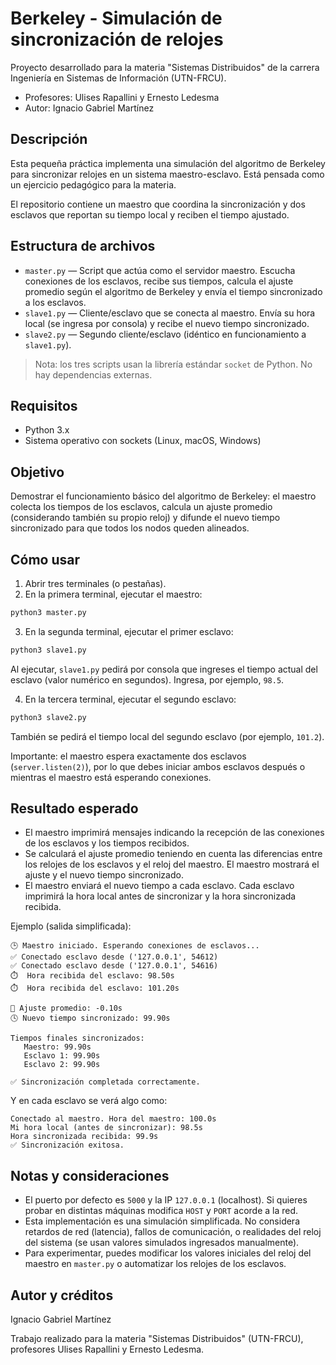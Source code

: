 # Berkeley - Simulación de sincronización de relojes

Proyecto desarrollado para la materia "Sistemas Distribuidos" de la carrera Ingeniería en Sistemas de Información (UTN-FRCU).

- Profesores: Ulises Rapallini y Ernesto Ledesma
- Autor: Ignacio Gabriel Martínez

## Descripción

Esta pequeña práctica implementa una simulación del algoritmo de Berkeley para sincronizar relojes en un sistema maestro-esclavo. Está pensada como un ejercicio pedagógico para la materia.

El repositorio contiene un maestro que coordina la sincronización y dos esclavos que reportan su tiempo local y reciben el tiempo ajustado.

## Estructura de archivos

- `master.py` — Script que actúa como el servidor maestro. Escucha conexiones de los esclavos, recibe sus tiempos, calcula el ajuste promedio según el algoritmo de Berkeley y envía el tiempo sincronizado a los esclavos.
- `slave1.py` — Cliente/esclavo que se conecta al maestro. Envía su hora local (se ingresa por consola) y recibe el nuevo tiempo sincronizado.
- `slave2.py` — Segundo cliente/esclavo (idéntico en funcionamiento a `slave1.py`).

> Nota: los tres scripts usan la librería estándar `socket` de Python. No hay dependencias externas.

## Requisitos

- Python 3.x
- Sistema operativo con sockets (Linux, macOS, Windows)

## Objetivo

Demostrar el funcionamiento básico del algoritmo de Berkeley: el maestro colecta los tiempos de los esclavos, calcula un ajuste promedio (considerando también su propio reloj) y difunde el nuevo tiempo sincronizado para que todos los nodos queden alineados.

## Cómo usar

1. Abrir tres terminales (o pestañas).
2. En la primera terminal, ejecutar el maestro:

```bash
python3 master.py
```

3. En la segunda terminal, ejecutar el primer esclavo:

```bash
python3 slave1.py
```

Al ejecutar, `slave1.py` pedirá por consola que ingreses el tiempo actual del esclavo (valor numérico en segundos). Ingresa, por ejemplo, `98.5`.

4. En la tercera terminal, ejecutar el segundo esclavo:

```bash
python3 slave2.py
```

También se pedirá el tiempo local del segundo esclavo (por ejemplo, `101.2`).

Importante: el maestro espera exactamente dos esclavos (`server.listen(2)`), por lo que debes iniciar ambos esclavos después o mientras el maestro está esperando conexiones.

## Resultado esperado

- El maestro imprimirá mensajes indicando la recepción de las conexiones de los esclavos y los tiempos recibidos.
- Se calculará el ajuste promedio teniendo en cuenta las diferencias entre los relojes de los esclavos y el reloj del maestro. El maestro mostrará el ajuste y el nuevo tiempo sincronizado.
- El maestro enviará el nuevo tiempo a cada esclavo. Cada esclavo imprimirá la hora local antes de sincronizar y la hora sincronizada recibida.

Ejemplo (salida simplificada):

```
🕒 Maestro iniciado. Esperando conexiones de esclavos...
✅ Conectado esclavo desde ('127.0.0.1', 54612)
✅ Conectado esclavo desde ('127.0.0.1', 54616)
⏱️  Hora recibida del esclavo: 98.50s
⏱️  Hora recibida del esclavo: 101.20s

🧮 Ajuste promedio: -0.10s
🕓 Nuevo tiempo sincronizado: 99.90s

Tiempos finales sincronizados:
   Maestro: 99.90s
   Esclavo 1: 99.90s
   Esclavo 2: 99.90s

✅ Sincronización completada correctamente.
```

Y en cada esclavo se verá algo como:

```
Conectado al maestro. Hora del maestro: 100.0s
Mi hora local (antes de sincronizar): 98.5s
Hora sincronizada recibida: 99.9s
✅ Sincronización exitosa.
```

## Notas y consideraciones

- El puerto por defecto es `5000` y la IP `127.0.0.1` (localhost). Si quieres probar en distintas máquinas modifica `HOST` y `PORT` acorde a la red.
- Esta implementación es una simulación simplificada. No considera retardos de red (latencia), fallos de comunicación, o realidades del reloj del sistema (se usan valores simulados ingresados manualmente).
- Para experimentar, puedes modificar los valores iniciales del reloj del maestro en `master.py` o automatizar los relojes de los esclavos.

## Autor y créditos

Ignacio Gabriel Martínez

Trabajo realizado para la materia "Sistemas Distribuidos" (UTN-FRCU), profesores Ulises Rapallini y Ernesto Ledesma.

